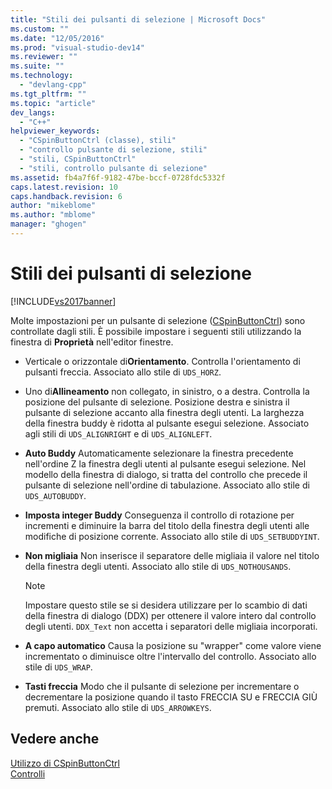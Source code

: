 ```yaml
---
title: "Stili dei pulsanti di selezione | Microsoft Docs"
ms.custom: ""
ms.date: "12/05/2016"
ms.prod: "visual-studio-dev14"
ms.reviewer: ""
ms.suite: ""
ms.technology: 
  - "devlang-cpp"
ms.tgt_pltfrm: ""
ms.topic: "article"
dev_langs: 
  - "C++"
helpviewer_keywords: 
  - "CSpinButtonCtrl (classe), stili"
  - "controllo pulsante di selezione, stili"
  - "stili, CSpinButtonCtrl"
  - "stili, controllo pulsante di selezione"
ms.assetid: fb4a7f6f-9182-47be-bccf-0728fdc5332f
caps.latest.revision: 10
caps.handback.revision: 6
author: "mikeblome"
ms.author: "mblome"
manager: "ghogen"
---
```

# Stili dei pulsanti di selezione
[!INCLUDE[vs2017banner](../assembler/inline/includes/vs2017banner.md)]

Molte impostazioni per un pulsante di selezione \([CSpinButtonCtrl](../mfc/reference/cspinbuttonctrl-class.md)\) sono controllate dagli stili.  È possibile impostare i seguenti stili utilizzando la finestra di **Proprietà** nell'editor finestre.  
  
-   Verticale o orizzontale di**Orientamento**.  Controlla l'orientamento di pulsanti freccia.  Associato allo stile di `UDS_HORZ`.  
  
-   Uno di**Allineamento** non collegato, in sinistro, o a destra.  Controlla la posizione del pulsante di selezione.  Posizione destra e sinistra il pulsante di selezione accanto alla finestra degli utenti.  La larghezza della finestra buddy è ridotta al pulsante esegui selezione.  Associato agli stili di `UDS_ALIGNRIGHT` e di `UDS_ALIGNLEFT`.  
  
-   **Auto Buddy** Automaticamente selezionare la finestra precedente nell'ordine Z la finestra degli utenti al pulsante esegui selezione.  Nel modello della finestra di dialogo, si tratta del controllo che precede il pulsante di selezione nell'ordine di tabulazione.  Associato allo stile di `UDS_AUTOBUDDY`.  
  
-   **Imposta integer Buddy** Conseguenza il controllo di rotazione per incrementi e diminuire la barra del titolo della finestra degli utenti alle modifiche di posizione corrente.  Associato allo stile di `UDS_SETBUDDYINT`.  
  
-   **Non migliaia** Non inserisce il separatore delle migliaia il valore nel titolo della finestra degli utenti.  Associato allo stile di `UDS_NOTHOUSANDS`.  
  
    > [!NOTE]
    >  Impostare questo stile se si desidera utilizzare per lo scambio di dati della finestra di dialogo \(DDX\) per ottenere il valore intero dal controllo degli utenti.  `DDX_Text` non accetta i separatori delle migliaia incorporati.  
  
-   **A capo automatico** Causa la posizione su "wrapper" come valore viene incrementato o diminuisce oltre l'intervallo del controllo.  Associato allo stile di `UDS_WRAP`.  
  
-   **Tasti freccia** Modo che il pulsante di selezione per incrementare o decrementare la posizione quando il tasto FRECCIA SU e FRECCIA GIÙ premuti.  Associato allo stile di `UDS_ARROWKEYS`.  
  
## Vedere anche  
 [Utilizzo di CSpinButtonCtrl](../mfc/using-cspinbuttonctrl.md)   
 [Controlli](../mfc/controls-mfc.md)